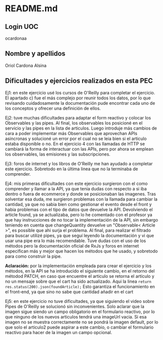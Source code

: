 # README.md
## Login UOC
ocardonaa

## Nombre y apellidos
Oriol Cardona Alsina

## Dificultades y ejercicios realizados en esta PEC

Ej1: en este ejercicio usé los cursos de O'Reilly para completar el ejercicio. El apartado c) fue el más complejo por reunir todos los datos, por lo que revisando cuidadosamente la documentación pude encontrar cada uno de los conceptos y ofrecer una definición de ellos.

Ej2: tuve muchas dificultades para adaptar el form reactivo y colocar los Observables y las pipes. Al final, los observables los posicioné en el servicio y las pipes en la lista de articulos. Luego introduje más cambios de cara a poder implementar más Observables que aprovechan APIs asincronas y solucioné un error por el cual no se leia bien si el articulo estaba disponible o no. En el ejercicio 4 con las llamadas de HTTP se cambiará la forma de interactuar con las APIs, pero por ahora se emplean los observables, las emisiones y las subscripciones.

Ej3: foros de internet y los libros de O'Reilly me han ayudado a completar este ejercicio. Sobretodo en la última linea que no la terminaba de comprender.

Ej4: mis primeras dificultades con este ejercicio surgieron con el como comprender y llamar a la API, ya que tenia dudas con respecto a si iba dentro o fuera de ecommerce y donde se posicionaban las imagenes. Tras solventar esa duda, me surgieron problemas con la llamada para cambiar la cantidad, ya que no sabia bien como gestionar el evento desde el front y habia problemas con el tipo de datos que devuelve la API. Devolviendo el article found, ya se actualizaba, pero lo he comentado con el profesor ya que hay instrucciones de no tocar la implementación de la API, sin embargo teniendo en cuenta que changeQuantity devuelve un "Observable< Article >", es possible que ahi surja el problema. Al final, para realizar el filtrado para buscar utilizé pipes, ya que seguí leyendo la documentación y vi que usar una pipe era lo más recomendable. Tuve dudas con el uso de los métodos pero la documentación oficial de RxJs y foros en internet especifican más y mejor que hacen los métodos que he usado, y sobretodo para como construir la pipe.

**Aclaración:** por la implementación empleada para crear el ejercicio y los métodos, en la API se ha introducido el siguiente cambio, en el retorno del métodod PATCH, en caso que encuentre el articulo se retorna el artículo y no un mensaje sobre que el cart ha sido actualizado. Aqui la linea
`return res.status(200).json(foundArticle);`
Esto garantiza el funcionamiento en el front-end, ya que sino no sabe que cantidad añadir en el cart

Ej5: en este ejercicio no tuve dificultades, ya que siguiendo el video sobre Pipes de O'Reilly se solucionó sin inconvenientes. Solo aclarar que la imagen sigue siendo un campo obligatorio en el formulario reactivo, por lo que ninguno de los nuevos articulos tendrá una imageUrl vacia. Si esa imagen no se muestra correctamente no se pondrá la imagen default, por lo que solo el articulo2 puede aspirar a este cambio, o cambiar el formulario reactivo para hacer de la imagen un campo opcional.